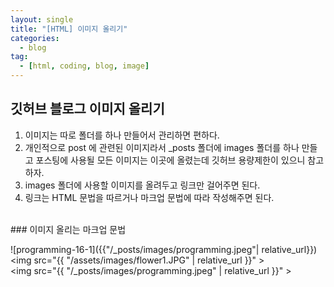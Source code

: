 ```yaml
---
layout: single
title: "[HTML] 이미지 올리기"
categories:
  - blog
tag:
  - [html, coding, blog, image]
---
```


## 깃허브 블로그 이미지 올리기  

1. 이미지는 따로 폴더를 하나 만들어서 관리하면 편하다.
2. 개인적으로 post 에 관련된 이미지라서 _posts 폴더에
   images 폴더를 하나 만들고 포스팅에 사용될 모든 이미지는
   이곳에 올렸는데 깃허브 용량제한이 있으니 참고하자.
3. images 폴더에 사용할 이미지를 올려두고 링크만 걸어주면 된다.
4. 링크는 HTML 문법을 따르거나 마크업 문법에 따라 작성해주면 된다.

<br />
### 이미지 올리는 마크업 문법  

![programming-16-1]({{"/_posts/images/programming.jpeg"| relative_url}})
<img src="{{ "/assets/images/flower1.JPG" | relative_url }}" >  
<img src="{{ "/_posts/images/programming.jpeg" | relative_url }}" >  

